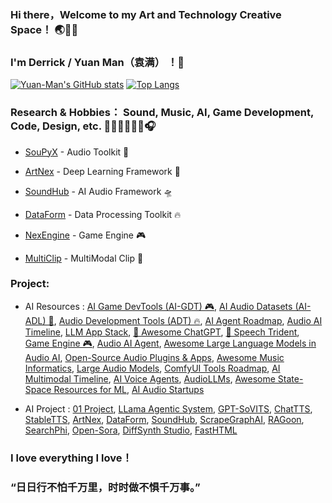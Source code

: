 ### Hi there，Welcome to my Art and Technology Creative Space！ 🌏🌌🌊
### I'm Derrick / Yuan Man（袁满） ！👋

[![Yuan-Man's GitHub stats](https://github-readme-stats-git-masterrstaa-rickstaa.vercel.app/api?username=Yuan-ManX&show_icons=true&theme=radical)](https://github.com/Yuan-ManX/github-readme-stats)
[![Top Langs](https://github-readme-stats-git-masterrstaa-rickstaa.vercel.app/api/top-langs/?username=Yuan-ManX&layout=compact)](https://github.com/Yuan-ManX/github-readme-stats)

### Research & Hobbies： Sound, Music, AI, Game Development, Code, Design, etc. 🎸🎹🥁🎻🎺🎤🎧

- [SouPyX](https://github.com/Yuan-ManX/SouPyX) - Audio Toolkit 🎵

- [ArtNex](https://github.com/Yuan-ManX/artnex) - Deep Learning Framework 🚀

- [SoundHub](https://github.com/Yuan-ManX/SoundHub) - AI Audio Framework 🛸

- [DataForm](https://github.com/Yuan-ManX/dataform) - Data Processing Toolkit 🔥

- [NexEngine](https://github.com/Yuan-ManX/NexEngine) - Game Engine 🎮

- [MultiClip](https://github.com/Yuan-ManX/multi-clip) - MultiModal Clip 🤖



### Project:

- AI Resources :  [AI Game DevTools (AI-GDT) 🎮](https://github.com/Yuan-ManX/ai-game-development-tools), [AI Audio Datasets (AI-ADL) 🎵](https://github.com/Yuan-ManX/ai-audio-datasets), [Audio Development Tools (ADT) 🔥](https://github.com/Yuan-ManX/audio-development-tools), [AI Agent Roadmap](https://github.com/Yuan-ManX/ai-agent-roadmap), [Audio AI Timeline](https://github.com/archinetai/audio-ai-timeline), [LLM App Stack](https://github.com/a16z-infra/llm-app-stack), [🤖 Awesome ChatGPT](https://github.com/sindresorhus/awesome-chatgpt), [🔱 Speech Trident](https://github.com/ga642381/speech-trident), [Game Engine 🎮](https://github.com/Yuan-ManX/game-engine), [Audio AI Agent](https://github.com/Yuan-ManX/audio-ai-agent), [Awesome Large Language Models in Audio AI](https://github.com/EmulationAI/awesome-large-audio-models), [Open-Source Audio Plugins & Apps](https://github.com/webprofusion/OpenAudio), [Awesome Music Informatics](https://github.com/yamathcy/awesome-music-informatics), [Large Audio Models](https://github.com/liusongxiang/Large-Audio-Models), [ComfyUI Tools Roadmap](https://github.com/Yuan-ManX/ComfyUI-Tools-Roadmap), [AI Multimodal Timeline](https://github.com/Yuan-ManX/ai-multimodal-timeline), [AI Voice Agents](https://github.com/Yuan-ManX/ai-voice-agents), [AudioLLMs](https://github.com/AudioLLMs/AudioLLM), [Awesome State-Space Resources for ML](https://github.com/AvivBick/awesome-ssm-ml), [AI Audio Startups](https://github.com/csteinmetz1/ai-audio-startups)

- AI Project : [01 Project](https://github.com/OpenInterpreter/01), [LLama Agentic System](https://github.com/meta-llama/llama-agentic-system), [GPT-SoVITS](https://github.com/RVC-Boss/GPT-SoVITS), [ChatTTS](https://github.com/2noise/ChatTTS), [StableTTS](https://github.com/KdaiP/StableTTS), [ArtNex](https://github.com/Yuan-ManX/artnex), [DataForm](https://github.com/Yuan-ManX/dataform), [SoundHub](https://github.com/Yuan-ManX/SoundHub), [ScrapeGraphAI](https://github.com/VinciGit00/Scrapegraph-ai), [RAGoon](https://github.com/louisbrulenaudet/ragoon), [SearchPhi](https://github.com/AstraBert/SearchPhi), [Open-Sora](https://github.com/hpcaitech/Open-Sora), [DiffSynth Studio](https://github.com/modelscope/DiffSynth-Studio), [FastHTML](https://github.com/AnswerDotAI/fasthtml)

### I love everything I love！
### “日日行不怕千万里，时时做不惧千万事。”


<!--
**Yuan-ManX/Yuan-ManX** is a ✨ _special_ ✨ repository because its `README.md` (this file) appears on your GitHub profile.

Here are some ideas to get you started:

- 🔭 I’m currently working on ...
- 🌱 I’m currently learning ...
- 👯 I’m looking to collaborate on ...
- 🤔 I’m looking for help with ...
- 💬 Ask me about ...
- 📫 How to reach me: ...
- 😄 Pronouns: ...
- ⚡ Fun fact: ...
-->
